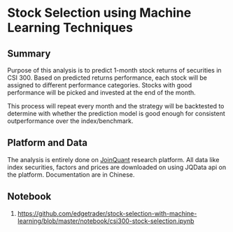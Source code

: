 # Stock Selection using Machine Learning Techniques

## Summary
Purpose of this analysis is to predict 1-month stock returns of securities in CSI 300. Based on predicted returns performance, each stock will be assigned to different performance categories. Stocks with good performance will be picked and invested at the end of the month.

This process will repeat every month and the strategy will be backtested to determine with whether the prediction model is good enough for consistent outperformance over the index/benchmark.

## Platform and Data
The analysis is entirely done on [JoinQuant](www.joinquant.com) research platform.  All data like index securities, factors and prices are downloaded on using JQData api on the platform.  Documentation are in Chinese.

## Notebook
1. https://github.com/edgetrader/stock-selection-with-machine-learning/blob/master/notebook/csi300-stock-selection.ipynb
